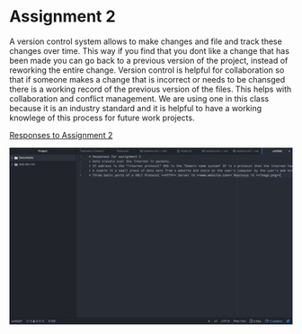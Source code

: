 # Assignment 2

A version control system allows to make changes and file and track these changes over time. This way if you find that you dont like a change that has been made you can go back to a previous version of the project, instead of reworking the entire change. Version control is helpful for collaboration so that if someone makes a change that is incorrect or needs to be chansged there is a working record of the previous version of the files. This helps with collaboration and conflict management. We are using one in this class because it is an industry standard and it is helpful to have a working knowlege of this process for future work projects.

[Responses to Assignment 2](./assignment-2/responses.txt)

![Screenshot of step 8](./assignment-2/images/assignment2screenshot.png)
